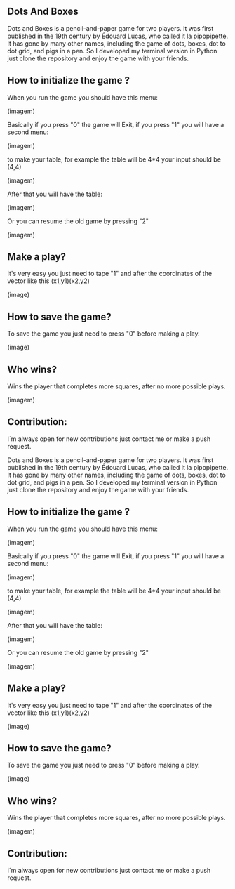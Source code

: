 ## Dots And Boxes

Dots and Boxes is a pencil-and-paper game for two players. It was first published in the 19th century by Édouard Lucas, who called it la pipopipette. It has gone by many other names, including the game of dots, boxes, dot to dot grid, and pigs in a pen.
So I developed my terminal version in Python just clone the repository and enjoy the game with your friends.
    
## How to initialize the game ?

When you run the game you should have this menu:

(imagem)


Basically if you press "0" the game will Exit, if you press "1" you will have a second menu:

(imagem)

to make your table, for example the table will be 4*4 your input should be (4,4)

(imagem)

After that you will have the table:

(imagem)

Or you can resume the old game by pressing "2"

(imagem)

## Make a play?

It's very easy you just need to tape "1" and after the coordinates of the vector like this (x1,y1)(x2,y2)

(image)

## How to save the game?

To save the game you just need to press "0" before making a play.

(image)

## Who wins?

Wins the player that completes more squares, after no more possible plays.

(imagem)

## Contribution:

I´m always open for new contributions just contact me or make a push request.

Dots and Boxes is a pencil-and-paper game for two players. It was first published in the 19th century by Édouard Lucas, who called it la pipopipette. It has gone by many other names, including the game of dots, boxes, dot to dot grid, and pigs in a pen.
So I developed my terminal version in Python just clone the repository and enjoy the game with your friends.

## How to initialize the game ?

When you run the game you should have this menu:

(imagem)


Basically if you press "0" the game will Exit, if you press "1" you will have a second menu:

(imagem)

to make your table, for example the table will be 4*4 your input should be (4,4)

(imagem)

After that you will have the table:

(imagem)

Or you can resume the old game by pressing "2"

(imagem)

## Make a play?

It's very easy you just need to tape "1" and after the coordinates of the vector like this (x1,y1)(x2,y2)

(image)

## How to save the game?

To save the game you just need to press "0" before making a play.

(image)

## Who wins?

Wins the player that completes more squares, after no more possible plays.

(imagem)

## Contribution:

I´m always open for new contributions just contact me or make a push request.